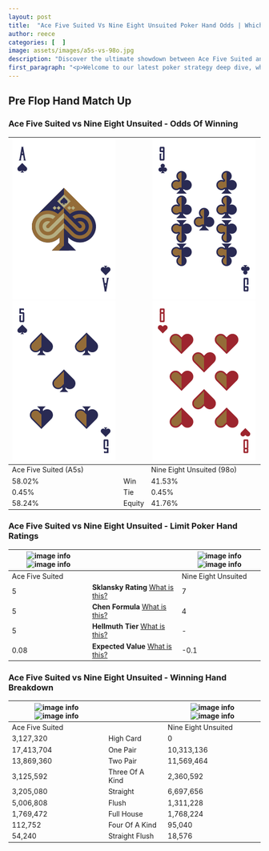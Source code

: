 ```yaml
---
layout: post
title:  "Ace Five Suited Vs Nine Eight Unsuited Poker Hand Odds | Which Is The Better Hand In Poker? A Complete Guide"
author: reece
categories: [  ]
image: assets/images/a5s-vs-98o.jpg
description: "Discover the ultimate showdown between Ace Five Suited and Nine Eight Unsuited in poker! Uncover the odds, strategies, and scenarios where one hand triumphs over the other. Get ready to up your poker game with this thrilling analysis."
first_paragraph: "<p>Welcome to our latest poker strategy deep dive, where we're pitting two distinct hands against each other in a high-stakes showdown: Ace Five Suited vs Nine Eight Unsuited.</p><p>In the dynamic world of poker, every decision counts, and knowing which hand holds the upper hand is key to your success at the table.</p><p>In this article, we'll dissect these two hands, explore the scenarios where one dominates the other, and equip you with the knowledge to make strategic choices that can tip the odds in your favor.</p><p>Get ready to unravel the intriguing dynamics of these poker hands and elevate your game to new heights.</p>"
---
```




[comment]: # (sp0)

## Pre Flop Hand Match Up

<div class="table hand-ratings" markdown="1"> 



### Ace Five Suited vs Nine Eight Unsuited - Odds Of Winning


    
| ![image info](assets/images/hand1/a.png) ![image info](assets/images/hand1/5.png) |  | ![image info](assets/images/hand2/9.png) ![image info](assets/images/hand2/8o.png) |
| -------- | -------- | -------- |
| Ace Five Suited (A5s) |  | Nine Eight Unsuited (98o) |
| 58.02% | Win | 41.53% |
| 0.45% | Tie | 0.45% |
| 58.24% | Equity | 41.76% |




[comment]: # (sp1)



### Ace Five Suited vs Nine Eight Unsuited - Limit Poker Hand Ratings


    
| ![image info](https://www.riverpairs.com/assets/images/hand1/a.png) ![image info](https://www.riverpairs.com/assets/images/hand1/5.png) |  | ![image info](https://www.riverpairs.com/assets/images/hand2/9.png) ![image info](https://www.riverpairs.com/assets/images/hand2/8o.png) |
| -------- | -------- | -------- |
| Ace Five Suited |  | Nine Eight Unsuited |
| 5 | **Sklansky Rating** [What is this?](/sklansky-rating-explained) | 7 |
| 5 | **Chen Formula** [What is this?](/chen-formula-explained) | 4 |
| 5 | **Hellmuth Tier** [What is this?](/Hellmuth-tier-explained) | - |
| 0.08 | **Expected Value** [What is this?](/expected-value-explained) | -0.1 |




[comment]: # (sp2)



### Ace Five Suited vs Nine Eight Unsuited - Winning Hand Breakdown


    
| ![image info](https://www.riverpairs.com/assets/images/hand1/a.png) ![image info](https://www.riverpairs.com/assets/images/hand1/5.png) |  | ![image info](https://www.riverpairs.com/assets/images/hand2/9.png) ![image info](https://www.riverpairs.com/assets/images/hand2/8o.png) |
| -------- | -------- | -------- |
| Ace Five Suited |  | Nine Eight Unsuited |
| 3,127,320 | High Card | 0 |
| 17,413,704 | One Pair | 10,313,136 |
| 13,869,360 | Two Pair | 11,569,464 |
| 3,125,592 | Three Of A Kind | 2,360,592 |
| 3,205,080 | Straight | 6,697,656 |
| 5,006,808 | Flush | 1,311,228 |
| 1,769,472 | Full House | 1,768,224 |
| 112,752 | Four Of A Kind | 95,040 |
| 54,240 | Straight Flush | 18,576 |




[comment]: # (sp3)



</div>

[comment]: # (sp4)



[comment]: # (sp5)

